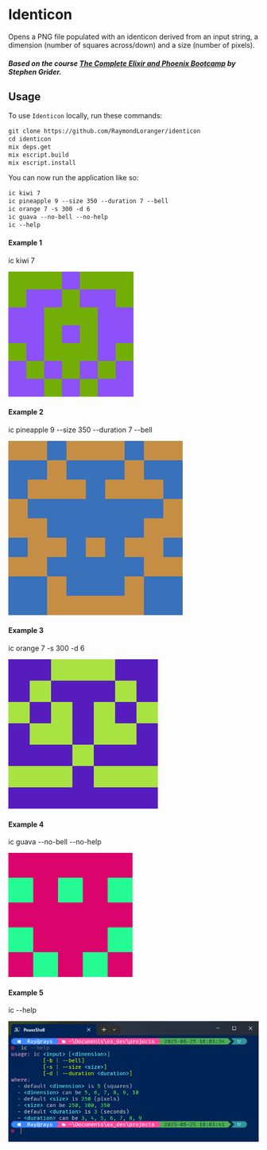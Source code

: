 # Identicon

Opens a PNG file populated with an identicon derived from an input string,
a dimension (number of squares across/down) and a size (number of pixels).

##### Based on the course [The Complete Elixir and Phoenix Bootcamp](https://www.udemy.com/the-complete-elixir-and-phoenix-bootcamp-and-tutorial/) by Stephen Grider.

## Usage

To use `Identicon` locally, run these commands:

```
git clone https://github.com/RaymondLoranger/identicon
cd identicon
mix deps.get
mix escript.build
mix escript.install
```

You can now run the application like so:

```
ic kiwi 7
ic pineapple 9 --size 350 --duration 7 --bell
ic orange 7 -s 300 -d 6
ic guava --no-bell --no-help
ic --help
```

#### Example 1

ic kiwi 7

![alt text](<images/kiwi 250px 7x7.png>)

#### Example 2

ic pineapple 9 --size 350 --duration 7 --bell

![alt text](<images/pineapple 350px 9x9.png>)

#### Example 3

ic orange 7 -s 300 -d 6

![alt text](<images/orange 300px 7x7.png>)

#### Example 4

ic guava --no-bell --no-help

![alt text](<images/guava 250px 5x5.png>)

#### Example 5

ic --help

![alt text](<images/ic help.png>)

